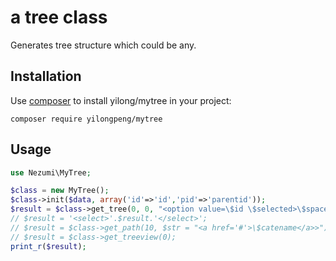 a tree class
==============

Generates tree structure which could be any. 

## Installation

Use [composer](http://getcomposer.org) to install yilong/mytree in your project:
```
composer require yilongpeng/mytree
```


## Usage
```php
use Nezumi\MyTree;

$class = new MyTree();
$class->init($data, array('id'=>'id','pid'=>'parentid'));
$result = $class->get_tree(0, 0, "<option value=\$id \$selected>\$spacer\$name</option>");
// $result = '<select>'.$result.'</select>';
// $result = $class->get_path(10, $str = "<a href='#'>\$catename</a>>");
// $result = $class->get_treeview(0);
print_r($result);
```